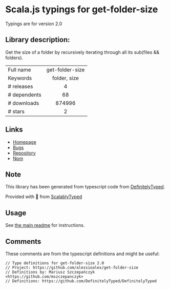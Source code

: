 
# Scala.js typings for get-folder-size

Typings are for version 2.0

## Library description:
Get the size of a folder by recursively iterating through all its sub(files && folders).

|                    |                 |
| ------------------ | :-------------: |
| Full name          | get-folder-size |
| Keywords           | folder, size |
| # releases         | 4 |
| # dependents       | 68 |
| # downloads        | 874996 |
| # stars            | 2 |

## Links
- [Homepage](https://github.com/alessioalex/get-folder-size#readme)
- [Bugs](https://github.com/alessioalex/get-folder-size/issues)
- [Repository](https://github.com/alessioalex/get-folder-size)
- [Npm](https://www.npmjs.com/package/get-folder-size)
    


## Note
This library has been generated from typescript code from [DefinitelyTyped](https://definitelytyped.org).

Provided with :purple_heart: from [ScalablyTyped](https://github.com/oyvindberg/ScalablyTyped)

## Usage
See [the main readme](../../readme.md) for instructions.

## Comments

These comments are from the typescript definitions and might be useful:
```
// Type definitions for get-folder-size 2.0
// Project: https://github.com/alessioalex/get-folder-size
// Definitions by: Mariusz Szczepańczyk <https://github.com/mszczepanczyk>
// Definitions: https://github.com/DefinitelyTyped/DefinitelyTyped

```

